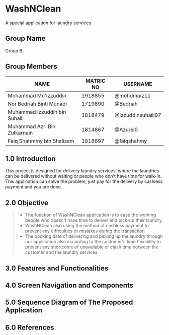 # WashNClean
A special application for laundry services

## Group Name
Group B

## Group Members
NAME | MATRIC NO | USERNAME
------------ | ------------- | ----------------
Mohammad Mu'izzuddin | 1918855 | @mohdmuiz11
Nor Bedriah Binti Munadi | 1719890 | @Bedriah
Muhammad Izzuddin bin Suhaili | 1818479 | @Izzuddinsuhaili97
Muhammad Azri Bin Zulkarnain | 1814867 | @Azurei0
Faiq Shahmmy bin Shalizam | 1818897 | @faiqshahmy

## 1.0 Introduction
This project is designed for delivery laundry services, where the laundries can be delivered without waiting or people who don't have time for walk-in. This application can solve the problem, just pay for the delivery by cashless payment and you are done.  

## 2.0 Objective 
> - The function of WashNClean application is to ease the working people who doesn't have time to deliver and pick-up their laundry.
> - WashNClean also using the method of cashless payment to prevent any difficulties or mistakes during the transaction.
> - The booking date of delivering and picking up the laundry through our application also according to the customer's time flexibility to prevent any shortcome of unavailable or clash time between the customer and the laundry services.

## 3.0 Features and Functionalities

## 4.0 Screen Navigation and Components

## 5.0 Sequence Diagram of The Proposed Application

## 6.0 References
